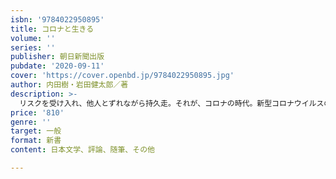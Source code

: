 ```yaml
---
isbn: '9784022950895'
title: コロナと生きる
volume: ''
series: ''
publisher: 朝日新聞出版
pubdate: '2020-09-11'
cover: 'https://cover.openbd.jp/9784022950895.jpg'
author: 内田樹・岩田健太郎／著
description: >-
  リスクを受け入れ、他人とずれながら持久走。それが、コロナの時代。新型コロナウイルスのパンデミックが無効化させた、ゼロサム競争、同調圧力、新自由主義。経済格差や分断が急速に広がるなかで、感染対策と経済活動に引き裂かれる社会。これまでの日常が非日常となった今、明日に向けての指針とは？コロナ禍における心身自由な生き方について、５月、６月、７月と変わりゆく状況下で語り合ったすべてがここに！〈科学的な態度、科学的な専門性だけが、感染症学的な新型コロナウイルス感染症を最適化させる可能性を秘めているのです〉――岩田健太郎「はじめに」より〈ここで論じられた2020年のコロナウイルスについての一連の出来事は少し時間が経ってしまったら「昔の話」として忘れられてしまうと思います。でも、「科学的な態度」がどういうものかを知るための資料としては時間が経ってもその価値を減じることはないと思います〉――内田樹「おわりに」より
price: '810'
genre: ''
target: 一般
format: 新書
content: 日本文学、評論、随筆、その他

---
```

